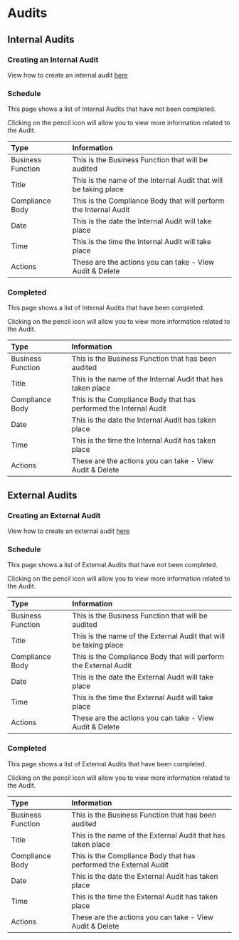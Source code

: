 # Audits

## Internal Audits

### Creating an Internal Audit

View how to create an internal audit [here][Add In Audit]

### Schedule

This page shows a list of Internal Audits that have not been completed.

Clicking on the pencil icon will allow you to view more information related to the Audit.

| Type 					 | Information 																|
| :--------------------- | :----------------------------------------------------------------------- |
| Business Function 	 | This is the Business Function that will be audited 						|
| Title 				 | This is the name of the Internal Audit that will be taking place 		|
| Compliance Body 		 | This is the Compliance Body that will perform the Internal Audit 		|
| Date 					 | This is the date the Internal Audit will take place						|
| Time 					 | This is the time the Internal Audit will take place						|
| Actions 				 | These are the actions you can take - View Audit & Delete					|

### Completed

This page shows a list of Internal Audits that have been completed.

Clicking on the pencil icon will allow you to view more information related to the Audit.

| Type 					 | Information 																|
| :--------------------- | :----------------------------------------------------------------------- |
| Business Function 	 | This is the Business Function that has been audited 						|
| Title 				 | This is the name of the Internal Audit that has taken place				|
| Compliance Body 		 | This is the Compliance Body that has performed the Internal Audit		|
| Date 					 | This is the date the Internal Audit has taken place						|
| Time 					 | This is the time the Internal Audit has taken place						|
| Actions 				 | These are the actions you can take - View Audit & Delete					|

## External Audits

### Creating an External Audit

View how to create an external audit [here][Add Ex Audit]

### Schedule

This page shows a list of External Audits that have not been completed.

Clicking on the pencil icon will allow you to view more information related to the Audit.

| Type 					 | Information 																|
| :--------------------- | :----------------------------------------------------------------------- |
| Business Function 	 | This is the Business Function that will be audited 						|
| Title 				 | This is the name of the External Audit that will be taking place 		|
| Compliance Body 		 | This is the Compliance Body that will perform the External Audit 		|
| Date 					 | This is the date the External Audit will take place						|
| Time 					 | This is the time the External Audit will take place						|
| Actions 				 | These are the actions you can take - View Audit & Delete					|

### Completed

This page shows a list of External Audits that have been completed.

Clicking on the pencil icon will allow you to view more information related to the Audit.

| Type 					 | Information 																|
| :--------------------- | :----------------------------------------------------------------------- |
| Business Function 	 | This is the Business Function that has been audited 						|
| Title 				 | This is the name of the External Audit that has taken place				|
| Compliance Body 		 | This is the Compliance Body that has performed the External Audit		|
| Date 					 | This is the date the External Audit has taken place						|
| Time 					 | This is the time the External Audit has taken place						|
| Actions 				 | These are the actions you can take - View Audit & Delete					|

[Add In Audit]: ./add_audit#internal-audit
[Add Ex Audit]: ./add_audit#external-audit